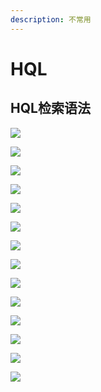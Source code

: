 ```yaml
---
description: 不常用
---
```


# HQL

## HQL检索语法

![](../../../../.gitbook/assets/image%20%2836%29.png)

![](../../../../.gitbook/assets/image%20%2827%29.png)

![](../../../../.gitbook/assets/image%20%28122%29.png)

![](../../../../.gitbook/assets/image%20%28102%29.png)

![](../../../../.gitbook/assets/image%20%28121%29.png)

![](../../../../.gitbook/assets/image%20%2868%29.png)

![](../../../../.gitbook/assets/image%20%2897%29.png)

![](../../../../.gitbook/assets/image%20%2870%29.png)

![](../../../../.gitbook/assets/image%20%28139%29.png)

![](../../../../.gitbook/assets/image%20%2857%29.png)

![](../../../../.gitbook/assets/image%20%2886%29.png)

![](../../../../.gitbook/assets/image%20%28137%29.png)

![](../../../../.gitbook/assets/image%20%28118%29.png)

![](../../../../.gitbook/assets/image%20%282%29.png)



